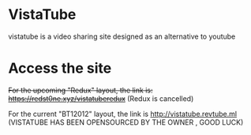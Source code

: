 # VistaTube
vistatube is a video sharing site designed as an alternative to youtube
# Access the site 
~~For the upcoming "Redux" layout, the link is: https://redst0ne.xyz/vistatuberedux~~ (Redux is cancelled)

For the current "BT12012" layout, the link is http://vistatube.revtube.ml
(VISTATUBE HAS BEEN OPENSOURCED BY THE OWNER , GOOD LUCK)
